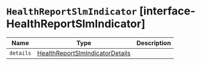 # `HealthReportSlmIndicator` [interface-HealthReportSlmIndicator]

| Name | Type | Description |
| - | - | - |
| `details` | [HealthReportSlmIndicatorDetails](./HealthReportSlmIndicatorDetails.md) | &nbsp; |
